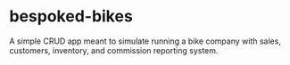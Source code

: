 # bespoked-bikes
A simple CRUD app meant to simulate running a bike company with sales, customers, inventory, and commission reporting system.
